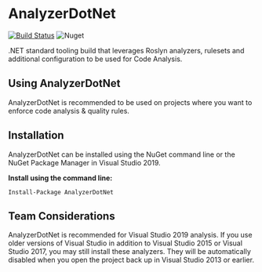 # AnalyzerDotNet  
[![Build Status](https://dev.azure.com/saibaskar57/saibaskar57/_apis/build/status/saibaskaran57.AnalyzerDotNet?branchName=master)](https://dev.azure.com/saibaskar57/saibaskar57/_build/latest?definitionId=2&branchName=master)
![Nuget](https://img.shields.io/nuget/v/AnalyzerDotNet)

.NET standard tooling build that leverages Roslyn analyzers, rulesets and additional configuration to be used for Code Analysis.

## Using AnalyzerDotNet

AnalyzerDotNet is recommended to be used on projects where you want to enforce code analysis & quality rules.

## Installation

AnalyzerDotNet can be installed using the NuGet command line or the NuGet Package Manager in Visual Studio 2019.

__Install using the command line:__
```
Install-Package AnalyzerDotNet
```

## Team Considerations
AnalyzerDotNet is recommended for Visual Studio 2019 analysis. If you use older versions of Visual Studio in addition to Visual Studio 2015 or Visual Studio 2017, you may still install these analyzers. They will be automatically disabled when you open the project back up in Visual Studio 2013 or earlier.
